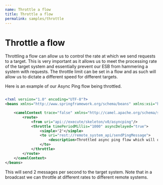 ```yaml
---
name: Throttle a flow
title: Throttle a flow
permalink: samples/throttle
---
```


# Throttle a flow

Throttling a flow can allow us to control the rate at which we send requests to a target. 
This is very important as it allows us to meet the processing rate of the target system and essentially prevent our ESB from hammering a system with requests. 
The throttle limit can be set in a flow and as such will allow us to dictate a different speed for different targets.

Here is an example of our Async Ping flow being throttled. 

```xml

<?xml version="1.0" encoding="UTF-8"?>
<beans xmlns="http://www.springframework.org/schema/beans" xmlns:xsi="http://www.w3.org/2001/XMLSchema-instance" xmlns:camel="http://camel.apache.org/schema/spring" xsi:schemaLocation="http://www.springframework.org/schema/beans http://www.springframework.org/schema/beans/spring-beans.xsd http://camel.apache.org/schema/spring http://camel.apache.org/schema/spring/camel-spring.xsd">

    <camelContext trace="false" xmlns="http://camel.apache.org/schema/spring">
        <route>
            <from uri="api://execute/skeleton/v0/asyncping"/>
            <throttle timePeriodMillis="1000" asyncDelayed="true">
                <simple>'2'</simple>
                <to uri="rest://remote_system_api/sendPingMessage">
                    <description>Throttled async ping flow which will only send 2 message per second. </description>
                </to>
            </throttle>
        </route>
    </camelContext>
</beans>

```

This will send 2 messages per second to the target system. 
Note that in a broadcast we can throttle at different rates to different remote systems.
